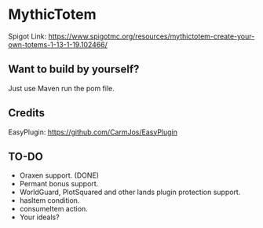 # MythicTotem
Spigot Link: https://www.spigotmc.org/resources/mythictotem-create-your-own-totems-1-13-1-19.102466/

## Want to build by yourself?
Just use Maven run the pom file.

## Credits
EasyPlugin: https://github.com/CarmJos/EasyPlugin

## TO-DO
- Oraxen support. (DONE)
- Permant bonus support.
- WorldGuard, PlotSquared and other lands plugin protection support.
- hasItem condition.
- consumeItem action.
- Your ideals?
